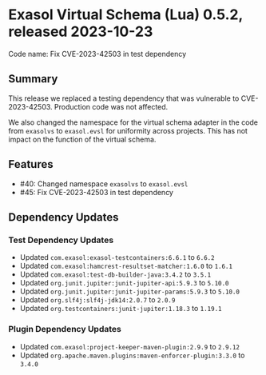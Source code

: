 # Exasol Virtual Schema (Lua) 0.5.2, released 2023-10-23

Code name: Fix CVE-2023-42503 in test dependency

## Summary

This release we replaced a testing dependency that was vulnerable to CVE-2023-42503. Production code was not affected.

We also changed the namespace for the virtual schema adapter in the code from `exasolvs` to `exasol.evsl` for uniformity across projects. This has not impact on the function of the virtual schema.

## Features

* #40: Changed namespace `exasolvs` to `exasol.evsl`
* #45: Fix CVE-2023-42503 in test dependency

## Dependency Updates

### Test Dependency Updates

* Updated `com.exasol:exasol-testcontainers:6.6.1` to `6.6.2`
* Updated `com.exasol:hamcrest-resultset-matcher:1.6.0` to `1.6.1`
* Updated `com.exasol:test-db-builder-java:3.4.2` to `3.5.1`
* Updated `org.junit.jupiter:junit-jupiter-api:5.9.3` to `5.10.0`
* Updated `org.junit.jupiter:junit-jupiter-params:5.9.3` to `5.10.0`
* Updated `org.slf4j:slf4j-jdk14:2.0.7` to `2.0.9`
* Updated `org.testcontainers:junit-jupiter:1.18.3` to `1.19.1`

### Plugin Dependency Updates

* Updated `com.exasol:project-keeper-maven-plugin:2.9.9` to `2.9.12`
* Updated `org.apache.maven.plugins:maven-enforcer-plugin:3.3.0` to `3.4.0`
